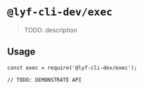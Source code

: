 # `@lyf-cli-dev/exec`

> TODO: description

## Usage

```
const exec = require('@lyf-cli-dev/exec');

// TODO: DEMONSTRATE API
```
